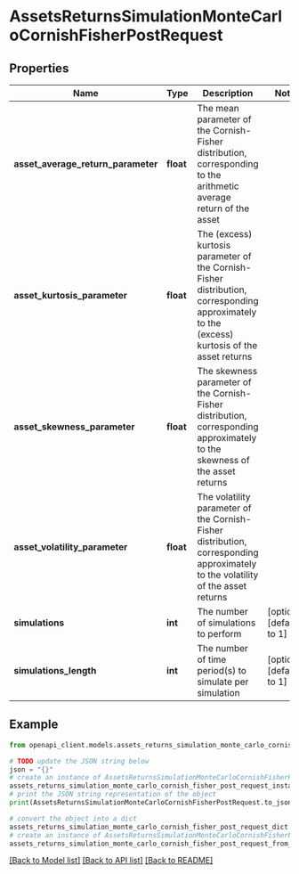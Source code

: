 # AssetsReturnsSimulationMonteCarloCornishFisherPostRequest


## Properties

Name | Type | Description | Notes
------------ | ------------- | ------------- | -------------
**asset_average_return_parameter** | **float** | The mean parameter of the Cornish-Fisher distribution, corresponding to the arithmetic average return of the asset | 
**asset_kurtosis_parameter** | **float** | The (excess) kurtosis parameter of the Cornish-Fisher distribution, corresponding approximately to the (excess) kurtosis of the asset returns | 
**asset_skewness_parameter** | **float** | The skewness parameter of the Cornish-Fisher distribution, corresponding approximately to the skewness of the asset returns | 
**asset_volatility_parameter** | **float** | The volatility parameter of the Cornish-Fisher distribution, corresponding approximately to the volatility of the asset returns | 
**simulations** | **int** | The number of simulations to perform | [optional] [default to 1]
**simulations_length** | **int** | The number of time period(s) to simulate per simulation | [optional] [default to 1]

## Example

```python
from openapi_client.models.assets_returns_simulation_monte_carlo_cornish_fisher_post_request import AssetsReturnsSimulationMonteCarloCornishFisherPostRequest

# TODO update the JSON string below
json = "{}"
# create an instance of AssetsReturnsSimulationMonteCarloCornishFisherPostRequest from a JSON string
assets_returns_simulation_monte_carlo_cornish_fisher_post_request_instance = AssetsReturnsSimulationMonteCarloCornishFisherPostRequest.from_json(json)
# print the JSON string representation of the object
print(AssetsReturnsSimulationMonteCarloCornishFisherPostRequest.to_json())

# convert the object into a dict
assets_returns_simulation_monte_carlo_cornish_fisher_post_request_dict = assets_returns_simulation_monte_carlo_cornish_fisher_post_request_instance.to_dict()
# create an instance of AssetsReturnsSimulationMonteCarloCornishFisherPostRequest from a dict
assets_returns_simulation_monte_carlo_cornish_fisher_post_request_from_dict = AssetsReturnsSimulationMonteCarloCornishFisherPostRequest.from_dict(assets_returns_simulation_monte_carlo_cornish_fisher_post_request_dict)
```
[[Back to Model list]](../README.md#documentation-for-models) [[Back to API list]](../README.md#documentation-for-api-endpoints) [[Back to README]](../README.md)



